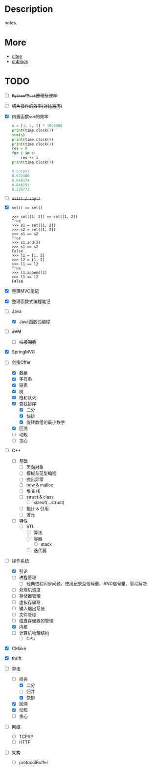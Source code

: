 # Description
notes.


# More

- [gitee](https://gitee.com/bovenson)
- [cnblogs](https://www.cnblogs.com/bovenson)

# TODO

- [ ] ~~`Python`中`set`原理及效率~~

- [ ] ~~切片操作的效率(对比遍历)~~

- [x] 内置函数`sum`的效率

  ```python
  s = [1, 2, 3] * 1000000
  print(time.clock())
  sum(s)
  print(time.clock())
  print(time.clock())
  res = 0
  for i in s:
      res += i
  print(time.clock())
  
  # output
  0.032466
  0.046174
  0.046191
  0.220772
  ```

- [ ] ~~`all() / any()`~~

- [x] `set() == set()`

  ```shell
  >>> set([1, 2]) == set([1, 2])
  True
  >>> s1 = set([1, 2])
  >>> s2 = set([1, 2])
  >>> s1 == s2
  True
  >>> s1.add(3)
  >>> s1 == s2
  False
  >>> l1 = [1, 2]
  >>> l2 = [1, 2]
  >>> l1 == l2
  True
  >>> l1.append(3)
  >>> l1 == l2
  False
  ```

- [x] 整理MVC笔记

- [x] 整理函数式编程笔记

- [ ] Java

  - [x] Java函数式编程

- [ ] ~~JVM~~

  - [ ] ~~垃圾回收~~

- [x] SpringMVC

- [ ] 剑指Offer

  - [x] 数组
  - [x] 字符串
  - [x] 链表
  - [x] 树
  - [x] 栈和队列
  - [x] 查找排序
    - [x] 二分
    - [x] 快排
    - [x] 旋转数组的最小数字
  - [x] 回溯
  - [ ] 动规
  - [ ] 贪心

- [ ] C++

  - [ ] 基础
    - [ ] 面向对象
    - [ ] 模板与范型编程
    - [ ] 抛出异常
    - [ ] new & malloc
    - [ ] 堆 & 栈
    - [ ] struct & class
      - [ ] sizeof(...struct)
    - [ ] 指针 & 引用
    - [ ] 友元
  - [ ] 特性
    - [ ] STL
      - [ ] 算法
      - [ ] 容器
        - [ ] stack
      - [ ] 迭代器

- [ ] 操作系统

  - [x] 引论
  - [ ] 进程管理
    - [ ] 经典进程同步问题，使用记录型信号量、AND信号量、管程解决
  - [ ] 处理机调度
  - [ ] 存储器管理
  - [ ] 虚拟存储器
  - [ ] 输入输出系统
  - [ ] 文件管理
  - [ ] 磁盘存储器的管理
  - [x] 内核
  - [ ] 计算机物理结构
    - [ ] CPU

- [x] CMake

- [x] thrift

- [ ] 算法

  - [ ] 经典
    - [x] 二分
    - [ ] 归并
    - [x] 快排
  - [x] 回溯
  - [x] 动规
  - [ ] 贪心

- [ ] 网络
  - [ ] TCP/IP
  - [ ] HTTP

- [ ] 架构

  - [ ] protocolBuffer


